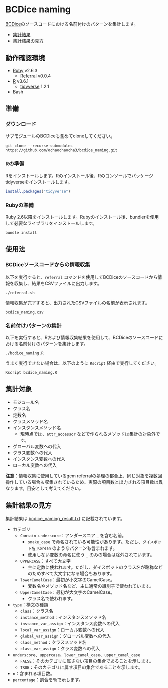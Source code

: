 # BCDice naming

[BCDice](https://github.com/bcdice/BCDice)のソースコードにおける名前付けのパターンを集計します。

* [集計結果](bcdice_naming_result.txt)
* [集計結果の見方](#集計結果の見方)

## 動作確認環境

* [Ruby](https://www.ruby-lang.org/) v2.6.3
    * [Referral](https://github.com/testdouble/referral) v0.0.4
* [R](https://www.r-project.org/) v3.6.1
    * [tidyverse](https://www.tidyverse.org/) 1.2.1
* Bash

## 準備

### ダウンロード

サブモジュールのBCDiceも含めてcloneしてください。

```Shell
git clone --recurse-submodules https://github.com/ochaochaocha3/bcdice_naming.git
```

### Rの準備

Rをインストールします。Rのインストール後、Rのコンソールでパッケージtidyverseをインストールします。

```R
install.packages("tidyverse")
```

### Rubyの準備

Ruby 2.6以降をインストールします。Rubyのインストール後、bundlerを使用して必要なライブラリをインストールします。

```Shell
bundle install
```

## 使用法

### BCDiceソースコードからの情報収集

以下を実行すると、`referral` コマンドを使用してBCDiceのソースコードから情報を収集し、結果をCSVファイルに出力します。

```Shell
./referral.sh
```

情報収集が完了すると、出力されたCSVファイルの名前が表示されます。

```
bcdice_naming.csv
```

### 名前付けパターンの集計

以下を実行すると、Rおよび情報収集結果を使用して、BCDiceのソースコードにおける名前付けのパターンを集計します。

```Shell
./bcdice_naming.R
```

うまく実行できない場合は、以下のように `Rscript` 経由で実行してください。

```Shell
Rscript bcdice_naming.R
```

## 集計対象

* モジュール名
* クラス名
* 定数名
* クラスメソッド名
* インスタンスメソッド名
    * 現時点では、`attr_accessor` などで作られるメソッドは集計の対象外です。
* グローバル変数への代入
* クラス変数への代入
* インスタンス変数への代入
* ローカル変数への代入

**注意**：情報収集に使用しているgem referralの処理の都合上、同じ対象を複数回操作している場合も収集されているため、実際の項目数と出力される項目数は異なります。目安として考えてください。

## 集計結果の見方

集計結果は [bcdice\_naming\_result.txt](bcdice_naming_result.txt) に記載されています。

* カテゴリ
    * `Contain underscore`：アンダースコア `_` を含む名前。
        * `snake_case` で命名されている可能性があります。ただし、`ダイスボット名_Korean` のようなパターンも含まれます。
        * 使用しない変数の命名に使う `_` のみの場合は除外されています。
    * `UPPERCASE`：すべて大文字
        * 主に定数に使われます。ただし、ダイスボットのクラス名が略称などのためすべて大文字になる場合もあります。
    * `lowerCamelCase`：最初が小文字のCamelCase。
        * 変数名やメソッド名など、主に通常の識別子で使われています。
    * `UpperCamelCase`：最初が大文字のCamelCase。
        * クラス名で使われます。
* `type`：構文の種類
    * `class`：クラス名
    * `instance_method`：インスタンスメソッド名
    * `instance_var_assign`：インスタンス変数への代入
    * `local_var_assign`：ローカル変数への代入
    * `global_var_assign`：グローバル変数への代入
    * `class_method`：クラスメソッド名
    * `class_var_assign`：クラス変数への代入
* `underscore`、`uppercase`、`lower_camel_case`、`upper_camel_case`
    * `FALSE`：そのカテゴリに属さない項目の集合であることを示します。
    * `TRUE`：そのカテゴリに属す項目の集合であることを示します。
* `n`：含まれる項目数。
* `percentage`：割合を％で示します。
